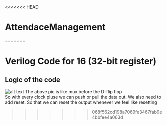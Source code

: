 <<<<<<< HEAD
# AttendaceManagement
=======
# Verilog Code for 16 (32-bit register)
## Logic of the code 
![alt text](https://github.com/sudhanshu55/VLSI_designing_a_processor-/blob/master/logic%20.JPG?raw=true)
The above pic is like mux before the D-flip flop  
So with every clock pluse we can push or pull the data out. 
We also need to add reset. So that we can reset the output whenever we feel like resetting  

>>>>>>> 068f562cd198a7069fe3467fab9e4bbfee4a063d
